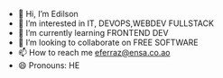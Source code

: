 - 👋 Hi, I’m Edilson
- 👀 I’m interested in IT, DEVOPS,WEBDEV FULLSTACK
- 🌱 I’m currently learning FRONTEND DEV
- 💞️ I’m looking to collaborate on FREE SOFTWARE
- 📫 How to reach me eferraz@ensa.co.ao
- 😄 Pronouns: HE

<!---
EdilsonFerraz/EdilsonFerraz is a ✨ special ✨ repository because its `README.md` (this file) appears on your GitHub profile.
You can click the Preview link to take a look at your changes.
--->
